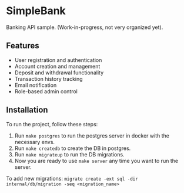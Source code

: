 # SimpleBank

Banking API sample. (Work-in-progress, not very organized yet).

## Features

- User registration and authentication
- Account creation and management
- Deposit and withdrawal functionality
- Transaction history tracking
- Email notification
- Role-based admin control

## Installation

To run the project, follow these steps:

1. Run `make postgres` to run the postgres server in docker with the necessary envs.
2. Run `make createdb` to create the DB in postgres.
3. Run `make migrateup` to run the DB migrations.
4. Now you are ready to use `make server` any time you want to run the server.

To add new migrations:
`migrate create -ext sql -dir internal/db/migration -seq <migration_name>`
